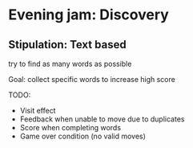 # Evening jam: Discovery

## Stipulation: Text based

try to find as many words as possible

Goal: collect specific words to increase high score

TODO:

- Visit effect
- Feedback when unable to move due to duplicates
- Score when completing words
- Game over condition (no valid moves)

